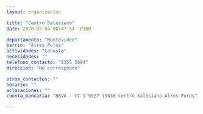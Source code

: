 ```yaml
---
layout: organizacion

title: "Centro Salesiano"
date: 2020-05-04 00:47:54 -0300

departamento: "Montevideo"
barrio: "Aires Puros"
actividades: "Canasta"
necesidades: ""
telefono_contacto: "2355 5684"
direccion: "No corresponde"

otros_contactos: ""
horario: ""
aclaraciones: ""
cuenta_bancaria: "BBVA - CC $ 9927 19836 Centro Salesiano Aires Puros"

---
```

